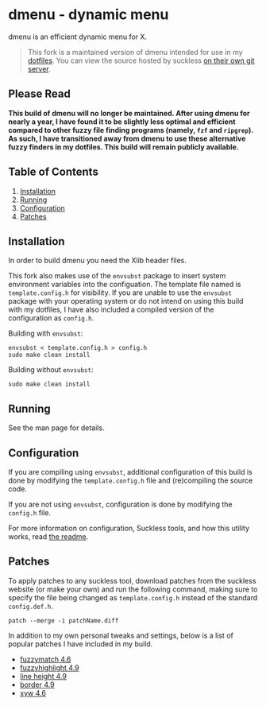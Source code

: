 # dmenu - dynamic menu
dmenu is an efficient dynamic menu for X.

> This fork is a maintained version of dmenu intended for use in my
> [dotfiles](https://github.com/bossley9/dotfiles). You can view the source
> hosted by suckless [on their own git server](https://git.suckless.org/dmenu).

## Please Read

**This build of dmenu will no longer be maintained. After using dmenu for nearly a year, I 
have found it to be slightly less optimal and efficient compared to other fuzzy file finding
programs (namely, `fzf` and `ripgrep`). As such, I have transitioned away from dmenu to use 
these alternative fuzzy finders in my dotfiles. This build will remain publicly available.**

## Table of Contents
1. [Installation](#installation)
2. [Running](#running)
3. [Configuration](#configuration)
4. [Patches](#patches)

## Installation <a name="installation"></a>
In order to build dmenu you need the Xlib header files.

This fork also makes use of the `envsubst` package to insert system environment variables
into the configuation. The template file named is `template.config.h` for visibility. If you 
are unable to use the `envsubst` package with your operating system or do not intend on 
using this build with my dotfiles, I have also included a compiled version of the 
configuration as `config.h`.

Building with `envsubst`:

    envsubst < template.config.h > config.h
    sudo make clean install

Building without `envsubst`:

    sudo make clean install

## Running <a name="running"></a>
See the man page for details.

## Configuration <a name="configuration"></a>
If you are compiling using `envsubst`, additional configuration of this build is done 
by modifying the `template.config.h` file and (re)compiling the source code.

If you are not using `envsubst`, configuration is done by modifying the `config.h` file.

For more information on configuration, Suckless tools, and how this utility works, 
read [the readme](https://git.suckless.org/dmenu/file/README.html).

## Patches <a name="patches"></a>
To apply patches to any suckless tool, download patches from the suckless website (or make 
your own) and run the following command, making sure to specify the file being changed as 
`template.config.h` instead of the standard `config.def.h`.
```
patch --merge -i patchName.diff
```

In addition to my own personal tweaks and settings, below is a list of popular patches 
I have included in my build.

- [fuzzymatch 4.6](https://tools.suckless.org/dmenu/patches/fuzzymatch)
- [fuzzyhighlight 4.9](https://tools.suckless.org/dmenu/patches/fuzzyhighlight)
- [line height 4.9](https://tools.suckless.org/dmenu/patches/line-height)
- [border 4.9](https://tools.suckless.org/dmenu/patches/border)
- [xyw 4.6](https://tools.suckless.org/dmenu/patches/xyw)
